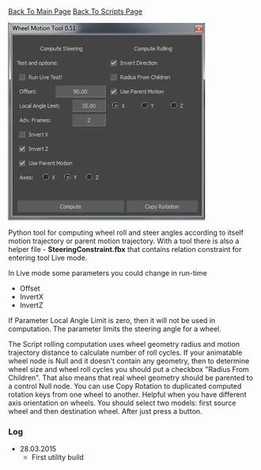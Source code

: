 [Back To Main Page](README.md)
[Back To Scripts Page](Scripts.md)

![](./Images/wheelMotionTool.jpg)

Python tool for computing wheel roll and steer angles according to itself motion trajectory or parent motion trajectory. With a tool there is also a helper file - **SteeringConstraint.fbx** that contains relation constraint for entering tool Live mode.

 In Live mode some parameters you could change in run-time 
* Offset
* InvertX
* InvertZ

If Parameter Local Angle Limit is zero, then it will not be used in computation. The parameter limits the steering angle for a wheel.

 The Script rolling computation uses wheel geometry radius and motion trajectory distance to calculate number of roll cycles.
If your animatable wheel node is Null and it doesn't contain any geometry, then to determine wheel size and wheel roll cycles you should put a checkbox "Radius From Children". That also means that real wheel geometry should be parented to a control Null node.
 You can use Copy Rotation to duplicated computed rotation keys from one wheel to another. Helpful when you have different axis orientation on wheels. You should select two models: first source wheel and then destination wheel. After just press a button.

### Log ###

* 28.03.2015
    * First utility build
